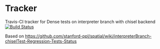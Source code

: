 # Tracker
Travis-CI tracker for Dense tests on interpreter branch with chisel backend
[![Build Status](https://travis-ci.org/mattfel1/Tracker.svg?branch=ClassDense-Branchinterpreter-Backendchisel-Tracker)](https://travis-ci.org/mattfel1/Tracker)

Based on https://github.com/stanford-ppl/spatial/wiki/interpreterBranch-chiselTest-Regression-Tests-Status
